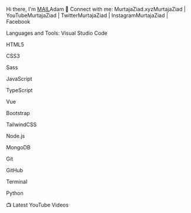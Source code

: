 Hi there, I'm [MAIL](mailto:adam.egy6@gmail.com)Adam</a> 👋
Connect with me:
MurtajaZiad.xyzMurtajaZiad | YouTubeMurtajaZiad | TwitterMurtajaZiad | InstagramMurtajaZiad | Facebook

Languages and Tools:
Visual Studio Code

HTML5

CSS3

Sass

JavaScript

TypeScript

Vue

Bootstrap

TailwindCSS

Node.js

MongoDB

Git

GitHub

Terminal

Python



📺 Latest YouTube Videos
